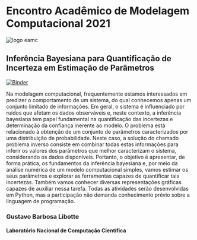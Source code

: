 # Encontro Acadêmico de Modelagem Computacional 2021

![logo eamc](http://eamc.lncc.br/Figures/eamc_logo_index.png)

## Inferência Bayesiana para Quantificação de Incerteza em Estimação de Parâmetros

[![Binder](https://mybinder.org/badge_logo.svg)](https://mybinder.org/v2/gh/gustavolibotte/eamc-2021-bayesian-inference/HEAD)

Na modelagem computacional, frequentemente estamos interessados em predizer o comportamento de um sistema, do qual conhecemos apenas um conjunto limitado de informações. Em geral, o sistema é influenciado por ruídos que afetam os dados observáveis e, neste contexto, a inferência bayesiana tem papel fundamental na quantificação das incertezas e determinação da confiança inerente ao modelo. O problema está relacionado à obtenção de um conjunto de parâmetros caracterizados por uma distribuição de probabilidade. Neste caso, a solução do chamado problema inverso consiste em combinar todas estas informações para inferir os valores dos parâmetros que melhor caracterizam o sistema, considerando os dados disponíveis. Portanto, o objetivo é apresentar, de forma prática, os fundamentos da inferência bayesiana e, por meio da análise numérica de um modelo computacional simples, vamos estimar os seus parâmetros e explorar as ferramentas capazes de quantificar tais incertezas. Também vamos conhecer diversas representações gráficas capazes de auxiliar nessa tarefa. Todas as atividades serão desenvolvidas em Python, mas a participação não demanda conhecimento prévio sobre a linguagem de programação.

### Gustavo Barbosa Libotte
#### Laboratório Nacional de Computação Científica
